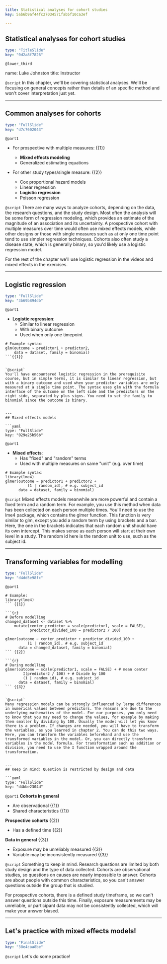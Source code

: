 ```yaml
---
title: Statistical analyses for cohort studies
key: 5ab6b9af44fc27034571fab5f10ca3ef

---
```

## Statistical analyses for cohort studies

```yaml
type: "TitleSlide"
key: "0d2a8f7826"
```

`@lower_third`

name: Luke Johnston
title: Instructor


`@script`
In this chapter, we'll be covering statistical analyses. We'll be focusing on general concepts rather than details of an specific method and won't cover interpretation just yet.


---
## Common analyses for cohorts

```yaml
type: "FullSlide"
key: "d7c7602043"
```

`@part1`
- For prospective with multiple measures: {{1}}
    - **Mixed effects modeling**
    - Generalized estimating equations

- For other study types/single measure: {{2}}
    - Cox proportional hazard models
    - Linear regression
    - **Logistic regression**
    - Poisson regression


`@script`
There are many ways to analyze cohorts, depending on the data, the research questions, and the study design. Most often the analysis will be some form of regression modeling, which provides an estimate of the magnitude of an association and its uncertainty. A prospective cohort with multiple measures over time would often use mixed effects models, while other designs or those with single measures such as at only one time point tend to use simpler regression techniques. Cohorts also often study a disease state, which is generally binary, so you'd likely use a logistic regression model.

For the rest of the chapter we'll use logistic regression in the videos and mixed effects in the exercises.


---
## Logistic regression

```yaml
type: "FullSlide"
key: "3b69b894db"
```

`@part1`
- **Logistic regression**: 
    - Similar to linear regression
    - With binary outcome 
    - Used when only one timepoint

```{r}
# Example syntax:
glm(outcome ~ predictor1 + predictor2, 
    data = dataset, family = binomial)
```{{1}}


`@script`
You'll have encountered logistic regression in the prerequisite course, but in simple terms, it is similar to linear regression, but with a binary outcome and used when your predictor variables are only measured at a single time point. The syntax uses glm with the formula interface of the outcome on the left side and the predictors on the right side, separated by plus signs. You need to set the family to binomial since the outcome is binary.


---
## Mixed effects models

```yaml
type: "FullSlide"
key: "029e25b56b"
```

`@part1`
- **Mixed effects**: 
    - Has "fixed" and "random" terms
    - Used with multiple measures on same "unit" (e.g. over time)

```{r}
# Example syntax:
library(lme4)
glmer(outcome ~ predictor1 + predictor2 + 
          (1 | random_id), # e.g. subject_id
      data = dataset, family = binomial)
```


`@script`
Mixed effects models meanwhile are more powerful and contain a fixed term and a random term. For example, you use this method when data has been collected on each person multiple times. You'll need to use the lme4 package, which contains the glmer function. This function is very similar to glm, except you add a random term by using brackets and a bar. Here, the one in the brackets indicates that each random unit should have its own intercept. This makes sense as each person will start at their own level in a study. The random id here is the random unit to use, such as the subject id.


---
## Transforming variables for modelling

```yaml
type: "FullSlide"
key: "d4dd5e98fc"
```

`@part1`
```{r}
# Example:
library(lme4)
``` {{1}}

```{r}
# Before modelling
changed_dataset <- dataset %>% 
    mutate(center_predictor = scale(predictor1, scale = FALSE),
           predictor_divided_100 = predictor2 / 100)

glmer(outcome ~ center_predictor + predictor_divided_100 + 
          (1 | random_id), # e.g. subject_id
      data = changed_dataset, family = binomial)
``` {{2}}

```{r}
# During modelling
glmer(outcome ~ scale(predictor1, scale = FALSE) + # mean center
        I(predictor2 / 100) + # Divide by 100
        (1 | random_id), # e.g. subject_id
      data = dataset, family = binomial)
``` {{3}}


`@script`
Many regression models can be strongly influenced by large differences in numerical values between predictors. The reasons are due to the underlying mathematics of the model. For our purposes, you only need to know that you may need to change the values, for example by making them smaller by dividing by 100. Usually the model will let you know there is a problem. If changes are needed, you will have to transform the variables, as you learned in chapter 2. You can do this two ways. Here, you can transform the variables beforehand and use the transformed variables in the model. Or, you can directly transform variables in the model formula. For transformation such as addition or division, you need to use the I function wrapped around the transformation.


---
## Keep in mind: Question is restricted by design and data

```yaml
type: "FullSlide"
key: "d4bbe2304d"
```

`@part1`
**Cohorts in general**
- Are observational {{1}}
- Shared characteristics {{1}}

**Prospective cohorts** {{2}}
- Has a defined time {{2}}

**Data in general** {{3}}
- Exposure may be unreliably measured {{3}}
- Variable may be inconsistently measured {{3}}


`@script`
Something to keep in mind. Research questions are limited by both study design and the type of data collected. Cohorts are observational studies, so questions on causes are nearly impossible to answer. Cohorts are about people with common characteristics, so you can't answer questions outside the group that is studied. 

For prospective cohorts, there is a defined study timeframe, so we can't answer questions outside this time. Finally, exposure measurements may be unreliable, or participant data may not be consistently collected, which will make your answer biased.


---
## Let's practice with mixed effects models!

```yaml
type: "FinalSlide"
key: "38e4caa8be"
```

`@script`
Let's do some practice!

